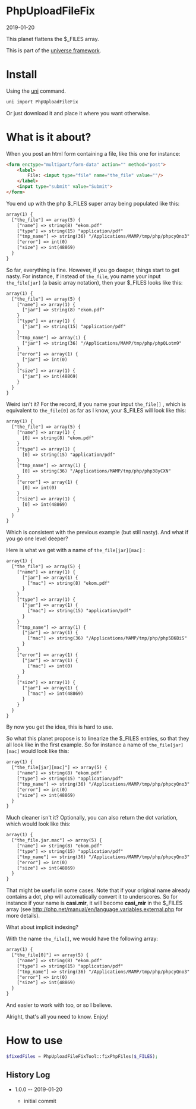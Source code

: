 PhpUploadFileFix
==================
2019-01-20


This planet flattens the $_FILES array.


This is part of the [universe framework](https://github.com/karayabin/universe-snapshot).


Install
==========
Using the [uni](https://github.com/lingtalfi/universe-naive-importer) command.
```bash
uni import PhpUploadFileFix
```

Or just download it and place it where you want otherwise.



What is it about?
=================

When you post an html form containing a file, like this one for instance:

```html
<form enctype="multipart/form-data" action="" method="post">
    <label>
        File: <input type="file" name="the_file" value=""/>
    </label>
    <input type="submit" value="Submit">
</form>
```

You end up with the php $_FILES super array being populated like this:

```txt
array(1) {
  ["the_file"] => array(5) {
    ["name"] => string(8) "ekom.pdf"
    ["type"] => string(15) "application/pdf"
    ["tmp_name"] => string(36) "/Applications/MAMP/tmp/php/phpcyQno3"
    ["error"] => int(0)
    ["size"] => int(48869)
  }
}
```

So far, everything is fine.
However, if you go deeper, things start to get nasty.
For instance, if instead of ```the_file```, you name your input  ```the_file[jar]``` (a basic array notation),
then your $_FILES looks like this:

```txt
array(1) {
  ["the_file"] => array(5) {
    ["name"] => array(1) {
      ["jar"] => string(8) "ekom.pdf"
    }
    ["type"] => array(1) {
      ["jar"] => string(15) "application/pdf"
    }
    ["tmp_name"] => array(1) {
      ["jar"] => string(36) "/Applications/MAMP/tmp/php/phpQLotm9"
    }
    ["error"] => array(1) {
      ["jar"] => int(0)
    }
    ["size"] => array(1) {
      ["jar"] => int(48869)
    }
  }
}
```

Weird isn't it?
For the record, if you name your input ```the_file[]``` , which is equivalent to ```the_file[0]``` as far as I know,
your $_FILES will look like this:

```txt
array(1) {
  ["the_file"] => array(5) {
    ["name"] => array(1) {
      [0] => string(8) "ekom.pdf"
    }
    ["type"] => array(1) {
      [0] => string(15) "application/pdf"
    }
    ["tmp_name"] => array(1) {
      [0] => string(36) "/Applications/MAMP/tmp/php/php38yCXN"
    }
    ["error"] => array(1) {
      [0] => int(0)
    }
    ["size"] => array(1) {
      [0] => int(48869)
    }
  }
}
```

Which is consistent with the previous example (but still nasty).
And what if you go one level deeper?

Here is what we get with a name of ```the_file[jar][mac]``` :


```txt
array(1) {
  ["the_file"] => array(5) {
    ["name"] => array(1) {
      ["jar"] => array(1) {
        ["mac"] => string(8) "ekom.pdf"
      }
    }
    ["type"] => array(1) {
      ["jar"] => array(1) {
        ["mac"] => string(15) "application/pdf"
      }
    }
    ["tmp_name"] => array(1) {
      ["jar"] => array(1) {
        ["mac"] => string(36) "/Applications/MAMP/tmp/php/php5B6BiS"
      }
    }
    ["error"] => array(1) {
      ["jar"] => array(1) {
        ["mac"] => int(0)
      }
    }
    ["size"] => array(1) {
      ["jar"] => array(1) {
        ["mac"] => int(48869)
      }
    }
  }
}
```


By now you get the idea, this is hard to use.

So what this planet propose is to linearize the $_FILES entries, so that they all look like in the first example.
So for instance a name of ```the_file[jar][mac]``` would look like this:



```txt
array(1) {
  ["the_file[jar][mac]"] => array(5) {
    ["name"] => string(8) "ekom.pdf"
    ["type"] => string(15) "application/pdf"
    ["tmp_name"] => string(36) "/Applications/MAMP/tmp/php/phpcyQno3"
    ["error"] => int(0)
    ["size"] => int(48869)
  }
}
```

Much cleaner isn't it?
Optionally, you can also return the dot variation, which would look like this:

```txt
array(1) {
  ["the_file.jar.mac"] => array(5) {
    ["name"] => string(8) "ekom.pdf"
    ["type"] => string(15) "application/pdf"
    ["tmp_name"] => string(36) "/Applications/MAMP/tmp/php/phpcyQno3"
    ["error"] => int(0)
    ["size"] => int(48869)
  }
}
```

That might be useful in some cases.
Note that if your original name already contains a dot, php will automatically convert it to underscores.
So for instance if your name is **casi.mir**, it will become **casi_mir** in the $_FILES array
(see http://php.net/manual/en/language.variables.external.php for more details).



What about implicit indexing?

With the name ```the_file[]```, we would have the following array:

```txt
array(1) {
  ["the_file[0]"] => array(5) {
    ["name"] => string(8) "ekom.pdf"
    ["type"] => string(15) "application/pdf"
    ["tmp_name"] => string(36) "/Applications/MAMP/tmp/php/phpcyQno3"
    ["error"] => int(0)
    ["size"] => int(48869)
  }
}
```



And easier to work with too, or so I believe.

Alright, that's all you need to know.
Enjoy!



How to use
==========

```php
$fixedFiles = PhpUploadFileFixTool::fixPhpFiles($_FILES);
```




History Log
------------------

- 1.0.0 -- 2019-01-20

    - initial commit

